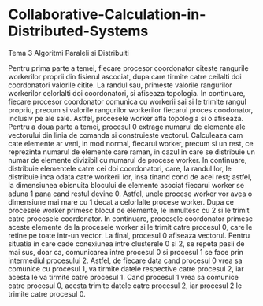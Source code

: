 # Collaborative-Calculation-in-Distributed-Systems
Tema 3 Algoritmi Paraleli si Distribuiti

Pentru prima parte a temei, fiecare procesor coordonator citeste rangurile
workerilor proprii din fisierul ascociat, dupa care tirmite catre ceilalti doi
coordonatori valorile citite. La randul sau, primeste valorile rangurilor 
workerilor celorlalti doi coordonatori, si afiseaza topologia. In continuare,
fiecare procesor coordonator comunica cu workerii sai si le trimite rangul propriu,
precum si valorile rangurilor workerilor fiecarui proces coodonator, inclusiv 
pe ale sale. Astfel, procesele worker afla topologia si o afiseaza.
	Pentru a doua parte a temei, procesul 0 extrage numarul de elemente ale
vectorului din linia de comanda si construieste vectorul. Calculeaza cam cate elemente
 ar veni, in mod normal, fiecarui worker, precum si un rest, ce reprezinta numarul de
elemente care raman, in cazul in care se distribuie un numar de elemente divizibil cu
numarul de procese worker. In continuare, distribuie elementele catre cei doi coordonatori, 
care, la randul lor, le distribuie inca odata catre workerii lor, insa tinand cond de 
acel rest; astfel, la dimensiunea obisnuita blocului de elemente asociat fiecarui worker 
se aduna 1 pana cand restul devine 0. Astfel, unele procese worker vor avea o dimensiune mai
mare cu 1 decat a celorlalte procese worker. Dupa ce procesele worker primesc blocul de
elemente, le inmultesc cu 2 si le trimit catre procesele coordonator. In continuare,
procesele coordonator primesc aceste elemente de la procesele worker si le trimit catre 
procesul 0, care le retine pe toate intr-un vector. La final, procesul 0 afiseaza
vectorul.
	Pentru situatia in care cade conexiunea intre clusterele 0 si 2, se repeta pasii de mai 
sus, doar ca, comunicarea intre procesul 0 si procesul 1 se face prin intermediul 
procesului 2. Astfel, de fiecare data cand procesul 0 vrea sa comunice cu procesul 1, 
va tirmite datele respective catre procesul 2, iar acesta le va tirmite catre procesul 1. 
Cand procesul 1 vrea sa comunice catre procesul 0, acesta trimite datele catre procesul 2, 
iar procesul 2 le trimite catre procesul 0.
